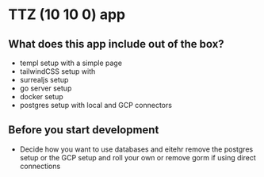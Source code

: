 # TTZ (10 10 0) app

## What does this app include out of the box?

- templ setup with a simple page
- tailwindCSS setup with
- surrealjs setup
- go server setup
- docker setup
- postgres setup with local and GCP connectors

## Before you start development

- Decide how you want to use databases and eitehr remove the postgres setup or the GCP setup and roll your own or remove gorm if using direct connections
